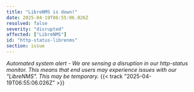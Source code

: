 ```yaml
---
title: "LibreNMS is down!"
date: 2025-04-19T06:55:06.026Z
resolved: false
severity: "disrupted"
affected: ["LibreNMS"]
id: "http-status-librenms"
section: issue
---
```


**Automated system alert* - We are sensing a disruption in our http-status monitor. This means that end users may experience issues with our "LibreNMS". This may be temporary.* {{< track "2025-04-19T06:55:06.026Z" >}}
